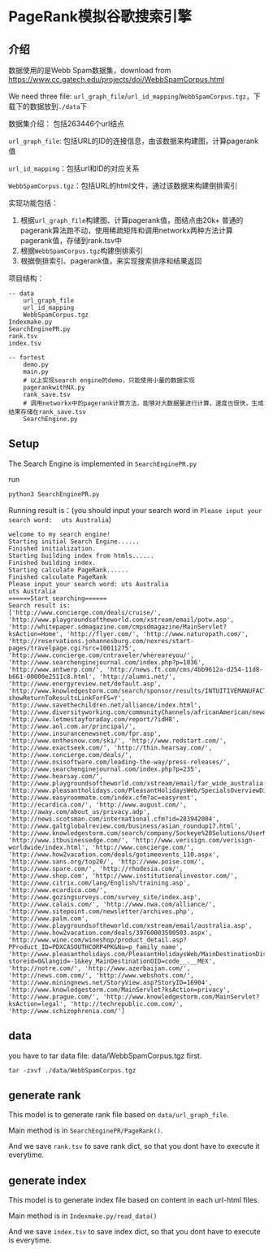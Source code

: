 # PageRank模拟谷歌搜索引擎
## 介绍
数据使用的是Webb Spam数据集，download from https://www.cc.gatech.edu/projects/doi/WebbSpamCorpus.html

We need three file: `url_graph_file`/`url_id_mapping`/`WebbSpamCorpus.tgz`，下载下的数据放到`./data`下

数据集介绍：
包括263446个url结点

`url_graph_file`: 包括URL的ID的连接信息，由该数据来构建图，计算pagerank值

`url_id_mapping`：包括url和ID的对应关系

`WebbSpamCorpus.tgz`：包括URL的html文件，通过该数据来构建倒排索引


实现功能包括：
1. 根据`url_graph_file`构建图、计算pagerank值，图结点由20k+ 普通的pagerank算法跑不动，使用稀疏矩阵和调用networkx两种方法计算pagerank值，存储到rank.tsv中
2. 根据`WebbSpamCorpus.tgz`构建倒排索引
3. 根据倒排索引、pagerank值，来实现搜索排序和结果返回

项目结构：
```
-- data
    url_graph_file
    url_id_mapping
    WebbSpamCorpus.tgz
Indexmake.py
SearchEnginePR.py
rank.tsv
index.tsv
```

```
-- fortest
    demo.py
    main.py
    # 以上实现search engine的demo，只能使用小量的数据实现
    pagerankwithNX.py
    rank_save.tsv
    # 调用networkx中的pagerank计算方法，能够对大数据量进行计算，速度也很快，生成结果存储在rank_save.tsv
    SearchEngine.py
```
## Setup
The Search Engine is implemented in `SearchEnginePR.py`

run 
```
python3 SearchEnginePR.py
```
Running result is：(you should input your search word in `Please input your search word: `    ` uts Australia`)
```
welcome to my search engine!
Starting initial Search Engine......
Finished initialization.
Starting building index from htmls......
Finished building index.
Starting calculate PageRank......
Finished calculate PageRank
Please input your search word: uts Australia
uts Australia
======Start searching======
Search result is: 
['http://www.concierge.com/deals/cruise/', 'http://www.playgroundsoftheworld.com/xstream/email/potw.asp', 'http://whitepaper.sdmagazine.com/cmpsdmagazine/MainServlet?ksAction=Home', 'http://flyer.com/', 'http://www.naturopath.com/', 'http://reservations.johannesburg.com/nexres/start-pages/travelpage.cgi?src=10011275', 'http://www.concierge.com/cntraveler/whereareyou/', 'http://www.searchenginejournal.com/index.php?p=1036', 'http://www.antwerp.com/', 'http://news.ft.com/cms/4bb9612a-d254-11d8-b661-00000e2511c8.html', 'http://alumni.net/', 'http://www.energyreview.net/default.asp', 'http://www.knowledgestorm.com/search/sponsor/results/INTUITIVEMANUFACTURING/1537/50286/1/index.jsp?showReturnToResultsLinkForFS=Y', 'http://www.savethechildren.net/alliance/index.html', 'http://www.diversityworking.com/communityChannels/africanAmerican/newaccount.php', 'http://www.letmestayforaday.com/report/?idH8', 'http://www.aol.com.ar/principal/', 'http://www.insurancenewsnet.com/fpr.asp', 'http://www.onthesnow.com/ski/', 'http://www.redstart.com/', 'http://www.exactseek.com/', 'http://thin.hearsay.com/', 'http://www.concierge.com/deals/', 'http://www.nsisoftware.com/leading-the-way/press-releases/', 'http://www.searchenginejournal.com/index.php?p=235', 'http://www.hearsay.com/', 'http://www.playgroundsoftheworld.com/xstream/email/far_wide_australia.asp', 'http://www.pleasantholidays.com/PleasantHolidaysWeb/SpecialsOverviewDisplay.do', 'http://www.easyroommate.com/index.cfm?ac=easyrent', 'http://ecardica.com/', 'http://www.august.com/', 'http://away.com/about_us/privacy.adp', 'http://news.scotsman.com/international.cfm?id=283942004', 'http://www.galtglobalreview.com/business/asian_roundup17.html', 'http://www.knowledgestorm.com/search/company/Sockeye%20Solutions/UserNewsletterOctober2003/Sockeye%20Solutions', 'http://www.itbusinessedge.com/', 'http://www.verisign.com/verisign-worldwide/index.html', 'http://www.concierge.com/', 'http://www.how2vacation.com/deals/gotimeevents_110.aspx', 'http://www.sans.org/top20/', 'http://www.poise.com/', 'http://www.spare.com/', 'http://rhodesia.com/', 'http://www.shop.com', 'http://www.institutionalinvestor.com/', 'http://www.citrix.com/lang/English/training.asp', 'http://www.ecardica.com/', 'http://www.gozingsurveys.com/survey_site/index.asp', 'http://www.calais.com/', 'http://www.nwa.com/alliance/', 'http://www.sitepoint.com/newsletter/archives.php', 'http://www.palm.com', 'http://www.playgroundsoftheworld.com/xstream/email/australia.asp', 'http://www.how2vacation.com/deals/39760003590503.aspx', 'http://www.wine.com/wineshop/product_detail.asp?PProduct_ID=PDXCASOUTHCORP4PK&Nu=p_family_name', 'http://www.pleasantholidays.com/PleasantHolidaysWeb/MainDestinationDisplayView.do?storeid=0&langid=-1&key_MainDestinationOID=code__.__MEX', 'http://notre.com/', 'http://www.azerbaijan.com/', 'http://news.com.com/', 'http://www.webshots.com/', 'http://www.miningnews.net/StoryView.asp?StoryID=16904', 'http://www.knowledgestorm.com/MainServlet?ksAction=privacy', 'http://www.prague.com/', 'http://www.knowledgestorm.com/MainServlet?ksAction=legal', 'http://techrepublic.com.com/', 'http://www.schizophrenia.com/']
```
## data
you have to tar data file: data/WebbSpamCorpus.tgz first.

```tar -zxvf ./data/WebbSpamCorpus.tgz```

## generate rank
This model is to generate rank file based on `data/url_graph_file`.

Main method is in `SearchEnginePR/PageRank()`.

And we save `rank.tsv` to save rank dict, so that you dont have to execute it everytime.

## generate index
This model is to generate index file based on content in each url-html files.

Main method is in `Indexmake.py/read_data()`

And we save `index.tsv` to save index dict, so that you dont have to execute is everytime.


